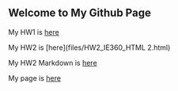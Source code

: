 ## Welcome to My Github Page
My HW1 is [here](files/IE360-HW1.html)

My HW2 is [here](files/HW2_IE360_HTML 2.html)

My HW2 Markdown is [here](files/IE360_HW2.Rmd)

My page is [here](https://bu-ie-360.github.io/spring22-gozdeaygun/)

